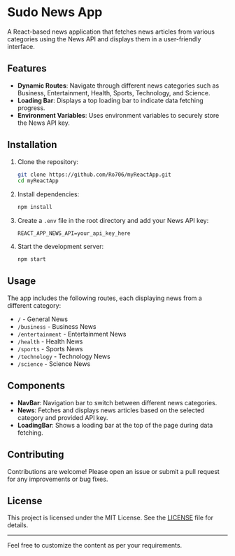 # Sudo News App

A React-based news application that fetches news articles from various categories using the News API and displays them in a user-friendly interface.

## Features

- **Dynamic Routes**: Navigate through different news categories such as Business, Entertainment, Health, Sports, Technology, and Science.
- **Loading Bar**: Displays a top loading bar to indicate data fetching progress.
- **Environment Variables**: Uses environment variables to securely store the News API key.

## Installation

1. Clone the repository:

   ```bash
   git clone https://github.com/Ro706/myReactApp.git
   cd myReactApp
   ```

2. Install dependencies:

   ```bash
   npm install
   ```

3. Create a `.env` file in the root directory and add your News API key:

   ```env
   REACT_APP_NEWS_API=your_api_key_here
   ```

4. Start the development server:

   ```bash
   npm start
   ```

## Usage

The app includes the following routes, each displaying news from a different category:

- `/` - General News
- `/business` - Business News
- `/entertainment` - Entertainment News
- `/health` - Health News
- `/sports` - Sports News
- `/technology` - Technology News
- `/science` - Science News

## Components

- **NavBar**: Navigation bar to switch between different news categories.
- **News**: Fetches and displays news articles based on the selected category and provided API key.
- **LoadingBar**: Shows a loading bar at the top of the page during data fetching.


## Contributing

Contributions are welcome! Please open an issue or submit a pull request for any improvements or bug fixes.

## License

This project is licensed under the MIT License. See the [LICENSE](LICENSE) file for details.

---

Feel free to customize the content as per your requirements.